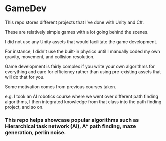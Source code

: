 # GameDev

This repo stores different projects that I've done with Unity and C#.

These are relatively simple games with a lot going behind the scenes.

I did not use any Unity assets that would facilitate the game development.

For instance, I didn't use the built-in physics until I manually coded my own gravity, movement, and collision resolution.

Game development is fairly complex if you write your own algorithms for everything and care for efficiency rather than using pre-existing assets that will do that for you.

Some motivation comes from previous courses taken.

e.g. I took an AI robotics course where we went over different path finding algorithms, I then integrated knowledge from that class into the path finding project, and so on.

### This repo helps showcase popular algorithms such as Hierarchical task network (AI), A* path finding, maze generation, perlin noise.

